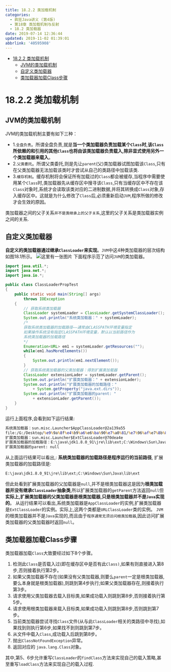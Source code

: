 ```yaml
---
title: 18.2.2 类加载机制
categories: 
  - 疯狂Java讲义 (第4版)
  - 第18章 类加载机制与反射
  - 18.2 类加载器
date: 2019-07-14 12:36:44
updated: 2019-11-02 01:39:01
abbrlink: '40595908'
---
```

- [18.2.2 类加载机制](/ReadingNotes/40595908/#18-2-2-类加载机制)
    - [JVM的类加载机制](/ReadingNotes/40595908/#JVM的类加载机制)
    - [自定义类加载器](/ReadingNotes/40595908/#自定义类加载器)
    - [类加载器加载Class步骤](/ReadingNotes/40595908/#类加载器加载Class步骤)

<!--more-->
<script src="https://cdn.bootcss.com/jquery/3.4.0/jquery.slim.min.js"></script>
<script>$(document).ready(function () {$(".post-body > ul:nth-child(1)").hide();});</script>

<!--end-->
# 18.2.2 类加载机制 #
## JVM的类加载机制 ##
JVM的类加载机制主要有如下三种：
- 1.`全盘负责`。所谓全盘负责,就是**当一个类加载器负责加载某个`Class`时,该`Class`所依赖的和引用的其他`Class`也将由该类加载器负责载入,除非显式使用另外一个类加载器来载入**。
- 2.`父类委托`。所谓父类委托,则是先让`parent`(父)类加载器试图加载该`Class`,只有在父类加载器无法加载该类时才尝试从自己的类路径中加载该类.
- 3.`缓存机制`。缓存机制将会保证所有加载过的`Class`都会被缓存,当程序中需要使用某个`Class`时,类加载器先从缓存区中搜寻该`Class`,只有当缓存区中不存在该`Class`对象时,系统才会读取该类对应的二进制数据,并将其转换成`Class`对象,存入缓存区中。这就是为什么修改了`Class`后,必须重新启动`JVM`,程序所做的修改才会生效的原因。

类加载器之间的父子关系`并不是类继承上的父子关系`,这里的父子关系是类加载器实例之间的关系.
## 自定义类加载器 ##
**自定义的类加载器通过继承`ClassLoader`来实现**。`JVM`中这4种类加载器的层次结构如图18.1所示。
![这里有一张图片](https://image-1257720033.cos.ap-shanghai.myqcloud.com/blog/readbooknote/fangkuangJavaJiangYi3/10/5.png)
下面程序示范了访问`JVM`的类加载器。
```java
import java.util.*;
import java.net.*;
import java.io.*;

public class ClassLoaderPropTest
{
	public static void main(String[] args)
		throws IOException
	{
		// 获取系统类加载器
		ClassLoader systemLoader = ClassLoader.getSystemClassLoader();
		System.out.println("系统类加载器：" + systemLoader);
		/*
		获取系统类加载器的加载路径——通常由CLASSPATH环境变量指定
		如果操作系统没有指定CLASSPATH环境变量，默认以当前路径作为
		系统类加载器的加载路径
		*/
		Enumeration<URL> em1 = systemLoader.getResources("");
		while(em1.hasMoreElements())
		{
			System.out.println(em1.nextElement());
		}
		// 获取系统类加载器的父类加载器：得到扩展类加载器
		ClassLoader extensionLader = systemLoader.getParent();
		System.out.println("扩展类加载器：" + extensionLader);
		System.out.println("扩展类加载器的加载路径："
			+ System.getProperty("java.ext.dirs"));
		System.out.println("扩展类加载器的parent: "
			+ extensionLader.getParent());
	}
}
```
运行上面程序,会看到如下运行结果:
```cmd
系统类加载器：sun.misc.Launcher$AppClassLoader@2a139a55
file:/G:/Desktop/%e9%9a%8f%e4%b9%a6%e6%ba%90%e7%a0%81/%e7%96%af%e7%8b%82Java%e8%ae%b2%e4%b9%89%e7%ac%ac%e4%b8%89%e7%89%88%e5%85%89%e7%9b%98/codes/18/18.2/
扩展类加载器：sun.misc.Launcher$ExtClassLoader@70dea4e
扩展类加载器的加载路径：E:\java\jdk1.8.0_91\jre\lib\ext;C:\Windows\Sun\Java\lib\ext
扩展类加载器的parent: null
```
从上面运行结果可以看出,:
**系统类加载器的加载路径是程序运行的当前路径**,
扩展类加载器的加载路径是:
```cmd
E:\java\jdk1.8.0_91\jre\lib\ext;C:\Windows\Sun\Java\lib\ext
```
但此处看到扩展类加载器的父加载器是`null`,并不是根类加载器这是因为**根类加载器并没有继承`ClassLoader`抽象类**,所以扩展类加载器的`getParent`方法返回`null`但**实际上,扩展类加载器的父类加载器是根类加载器,只是根类加载器并不是`Java`实现的**。
从运行结果可以看出,系统类加载器是`AppClassLoader`的实例,扩展类加载器是`ExtClassLoader`的实例。实际上,这两个类都是`URLClassLoader`类的实例。
`JVM`的根类加载器并不是`Java`实现的,而且由于`程序通常无须访问根类加载器`,因此访问扩展类加载器的父类加载器时返回`null`。

## 类加载器加载Class步骤 ##
类加载器加载`Class`大致要经过如下8个步骤。
1. 检测此`Class`是否载入过(即在缓存区中是否有此`Class)`,如果有则直接进入第8步,否则接着执行第2步。
2. 如果父类加载器不存在(如果没有父类加载器,则要么`parent`一定是根类加载器,要么本身就是根类加载器),则跳到第4步执行;如果父类加载器存在,则接着执行第3步。
3. 请求使用父类加载器去载入目标类,如果成功载入则跳到第8步,否则接着执行第5步。
4. 请求使用根类加载器来载入目标类,如果成功载入则跳到第8步,否则跳到第7步。
5. 当前类加载器尝试寻找`Class`文件(从与此`ClassLoader`相关的类路径中寻找),如果找到则执行第6步,如果找不到则跳到第7步。
6. 从文件中载入`Class`,成功载入后跳到第8步。
7. 抛出`ClassNotFoundException`异常。
8. 返回对应的 `java.lang.Class`对象。

其中,第5、6步允许重写`ClassLoader`的`findClass`方法来实现自己的载入策略,甚至重写`loadClass`方法来实现自己的载入过程.


